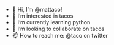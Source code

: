 - 👋 Hi, I’m @mattaco!
- 👀 I’m interested in tacos
- 🌱 I’m currently learning python
- 💞️ I’m looking to collaborate on tacos
- 📫 How to reach me: @taco on twitter

<!---
mattaco/mattaco is a ✨ special ✨ repository because its `README.md` (this file) appears on your GitHub profile.
You can click the Preview link to take a look at your changes.
--->
